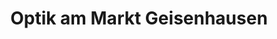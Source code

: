 ---
title: "Optik am Markt Geisenhausen"
url: /geisenhausen/optik-am-markt-geisenhausen/
shop: Optiker
---